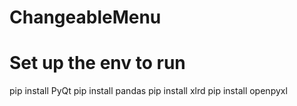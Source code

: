 # ChangeableMenu

# Set up the env to run
pip install PyQt
pip install pandas
pip install xlrd
pip install openpyxl